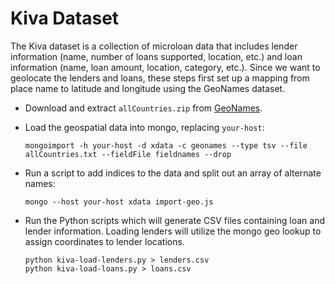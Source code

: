 Kiva Dataset
============

The Kiva dataset is a collection of microloan data that includes lender information
(name, number of loans supported, location, etc.) and loan information
(name, loan amount, location, category, etc.). Since we want to geolocate the
lenders and loans, these steps first set up a mapping from place name to
latitude and longitude using the GeoNames dataset.

* Download and extract `allCountries.zip` from [GeoNames](http://www.geonames.org).
* Load the geospatial data into mongo, replacing `your-host`:

    ```
    mongoimport -h your-host -d xdata -c geonames --type tsv --file allCountries.txt --fieldFile fieldnames --drop
    ```

* Run a script to add indices to the data and split out an array of alternate names:

    ```
    mongo --host your-host xdata import-geo.js
    ```

* Run the Python scripts which will generate CSV files containing
loan and lender information. Loading lenders will utilize the mongo
geo lookup to assign coordinates to lender locations.

    ```
    python kiva-load-lenders.py > lenders.csv
    python kiva-load-loans.py > loans.csv
    ```
 
